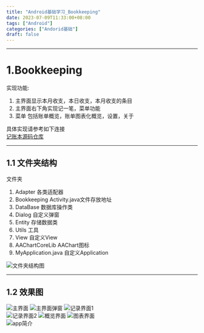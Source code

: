 ```yaml
---
title: "Android基础学习_Bookkeeping"
date: 2023-07-09T11:33:00+08:00
tags: ["Android"]
categories: ["Andorid基础"]
draft: false
---
```


---

# 1.Bookkeeping  
实现功能:  
1. 主界面显示本月收支，本日收支，本月收支的条目  
2. 主界面右下角实现记一笔，菜单功能  
3. 菜单 包括账单概览，账单图表化概览，设置，关于  

具体实现请参考如下连接  
[记账本源码仓库](https://github.com/zxlkgf/Bookkeeping)  

--- 

## 1.1 文件夹结构
文件夹
1. Adapter 各类适配器
2. Bookkeeping Activity.java文件存放地址
3. DataBase 数据库操作类
4. Dialog 自定义弹窗
5. Entity 存储数据类
6. Utils 工具
7. View  自定义View
8. AAChartCoreLib AAChart图标
9. MyApplication.java 自定义Application


![文件夹结构图](../images/Android/Bookkeeping/file.png)

---

## 1.2 效果图
![主界面](../images/Android/Bookkeeping/main.jpg)
![主界面弹窗](../images/Android/Bookkeeping/more.jpg)
![记录界面1](../images/Android/Bookkeeping/edit1.jpg)  
![记录界面2](../images/Android/Bookkeeping/edit2.jpg)
![概览界面](../images/Android/Bookkeeping/overview.jpg)
![图表界面](../images/Android/Bookkeeping/chart.jpg)  
![app简介](../images/Android/Bookkeeping/info.jpg)